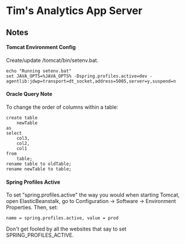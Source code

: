 # Tim's Analytics App Server

## Notes

#### Tomcat Environment Config
Create/update /tomcat/bin/setenv.bat.  
```text
echo "Running setenv.bat"
set JAVA_OPTS=%JAVA_OPTS% -Dspring.profiles.active=dev -agentlib:jdwp=transport=dt_socket,address=5005,server=y,suspend=n
```

#### Oracle Query Note
To change the order of columns within a table:
```text
create table
    newTable
as
select
    col3,
    col2,
    col1
from
    table;
rename table to oldTable;
rename newTable to table;
```

#### Spring Profiles Active
To set "spring.profiles.active" the way you would when starting Tomcat, open ElasticBeanstalk, 
go to Configuration -> Software -> Environment Properties. Then, set:  
```text
name = spring.profiles.active, value = prod
```
  
Don't get fooled by all the websites that say to set SPRING_PROFILES_ACTIVE.
